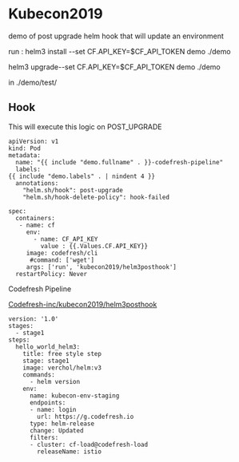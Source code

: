 # Kubecon2019

demo of post upgrade helm hook that will update an environment 


run :
helm3 install --set CF.API_KEY=$CF_API_TOKEN demo ./demo

helm3 upgrade--set CF.API_KEY=$CF_API_TOKEN  demo ./demo

in ./demo/test/


## Hook
This will execute this logic on POST_UPGRADE 

```
apiVersion: v1
kind: Pod
metadata:
  name: "{{ include "demo.fullname" . }}-codefresh-pipeline"
  labels:
{{ include "demo.labels" . | nindent 4 }}
  annotations:
    "helm.sh/hook": post-upgrade
    "helm.sh/hook-delete-policy": hook-failed
     
spec:
  containers:
   - name: cf
     env:
       - name: CF_API_KEY
         value : {{.Values.CF.API_KEY}}
     image: codefresh/cli
      #command: ['wget']
     args: ['run', 'kubecon2019/helm3posthook']
  restartPolicy: Never
```

Codefresh Pipeline 

[Codefresh-inc/kubecon2019/helm3posthook](https://g.codefresh.io/pipelines/edit/workflow?id=5dd5d49a7ede02556adef526/)

```
version: '1.0'
stages:
  - stage1
steps:
  hello_world_helm3:
    title: free style step
    stage: stage1
    image: verchol/helm:v3
    commands:
      - helm version
    env:
      name: kubecon-env-staging
      endpoints:
      - name: login
        url: https://g.codefresh.io
      type: helm-release
      change: Updated
      filters:
      - cluster: cf-load@codefresh-load
        releaseName: istio
  ```
